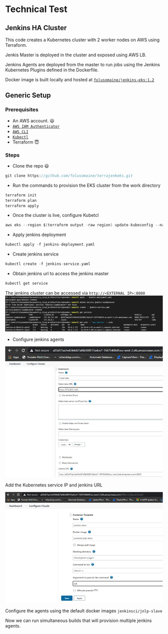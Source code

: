# Technical Test

## Jenkins HA Cluster

This code creates a Kubernetes cluster with 2 worker nodes on AWS using Terraform.  

Jenkis Master is deployed in the cluster and exposed using AWS LB.  

Jenkins Agents are deployed from the master to run jobs using the Jenkins Kubernetes Plugins defined in the Dockerfile.  

Docker image is built locally and hosted at [`folusomaine/jenkins-eks:1.2`](https://hub.docker.com/r/folusomaine/jenkins-eks)  

## Generic Setup
### Prerequisites
* An AWS account. :smiley:
* [`AWS IAM Authenticator`](https://docs.aws.amazon.com/eks/latest/userguide/install-aws-iam-authenticator.html)
* [`AWS CLI`](https://docs.aws.amazon.com/cli/latest/userguide/install-cliv2-mac.html)
* [`Kubectl`](https://kubernetes.io/docs/tasks/tools/install-kubectl/)
* Terraform :innocent:  

### Steps
* Clone the repo :smiley:
```groovy
git clone https://github.com/folusomaine/terrajenkeks.git
```  
* Run the commands to provision the EKS cluster from the work directory
```groovy
terraform init
terraform plan
terraform apply
```  
* Once the cluster is live, configure Kubetcl
```groovy
aws eks --region $(terraform output -raw region) update-kubeconfig --name $(terraform output -raw cluster_name)
```  
* Apply jenkins deployment 
```groovy
kubectl apply -f jenkins-deployment.yaml
```  
* Create jenkins service  
```groovy
kubectl create -f jenkins-service.yaml
```
* Obtain jenkins url to access the jenkins master
```groovy
kubectl get service
```
The jenkins cluster can be accessed via `http://<EXTERNAL IP>:8080`
![image](Foluso-Ogunsakin/kubctl-term.JPG)  

* Configure jenkins agents  

![image](Foluso-Ogunsakin/Kub-jenk-Conf.JPG)  

Add the Kubernetes service IP and jenkins URL  

![image](Foluso-Ogunsakin/jenkins-slave.JPG)

Configure the agents using the default docker images `jenkinsci/jnlp-slave`  

Now we can run simultaneous builds that will provision multiple jenkins agents.